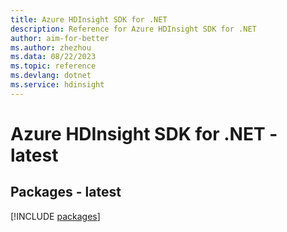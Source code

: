 ```yaml
---
title: Azure HDInsight SDK for .NET
description: Reference for Azure HDInsight SDK for .NET
author: aim-for-better
ms.author: zhezhou
ms.data: 08/22/2023
ms.topic: reference
ms.devlang: dotnet
ms.service: hdinsight
---
```

# Azure HDInsight SDK for .NET - latest
## Packages - latest
[!INCLUDE [packages](hdinsight-index.md)]